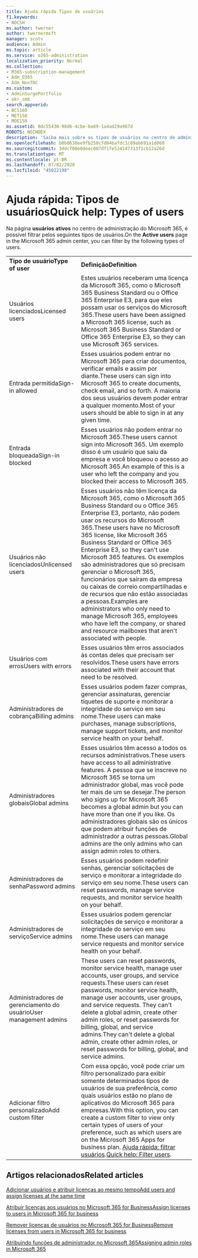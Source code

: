 ```yaml
---
title: Ajuda rápida Tipos de usuários
f1.keywords:
- NOCSH
ms.author: twerner
author: twernermsft
manager: scotv
audience: Admin
ms.topic: article
ms.service: o365-administration
localization_priority: Normal
ms.collection:
- M365-subscription-management
- Adm_O365
- Adm_NonTOC
ms.custom:
- AdminSurgePortfolio
- okr_smb
search.appverid:
- BCS160
- MET150
- MOE150
ms.assetid: 0dc55430-98d6-4cbe-ba69-1a4ad29a967d
ROBOTS: NOINDEX
description: 'Saiba mais sobre os tipos de usuários no centro de administração. '
ms.openlocfilehash: b0b0638ee9fb258cfd84bafdc1c09ab691a1d060
ms.sourcegitcommit: 3ddcf08e8deec087df1fe524147313f1cb12a26d
ms.translationtype: MT
ms.contentlocale: pt-BR
ms.lasthandoff: 07/02/2020
ms.locfileid: "45022198"
---
```

# <a name="quick-help-types-of-users"></a><span data-ttu-id="b4bee-103">Ajuda rápida: Tipos de usuários</span><span class="sxs-lookup"><span data-stu-id="b4bee-103">Quick help: Types of users</span></span>

<span data-ttu-id="b4bee-104">Na página **usuários ativos** no centro de administração do Microsoft 365, é possível filtrar pelos seguintes tipos de usuários.</span><span class="sxs-lookup"><span data-stu-id="b4bee-104">On the **Active users** page in the Microsoft 365 admin center, you can filter by the following types of users.</span></span> 
  
|||
|:-----|:-----|
|<span data-ttu-id="b4bee-105">**Tipo de usuário**</span><span class="sxs-lookup"><span data-stu-id="b4bee-105">**Type of user**</span></span> <br/> |<span data-ttu-id="b4bee-106">**Definição**</span><span class="sxs-lookup"><span data-stu-id="b4bee-106">**Definition**</span></span> <br/> |
|<span data-ttu-id="b4bee-107">Usuários licenciados</span><span class="sxs-lookup"><span data-stu-id="b4bee-107">Licensed users</span></span>  <br/> |<span data-ttu-id="b4bee-108">Estes usuários receberam uma licença da Microsoft 365, como o Microsoft 365 Business Standard ou o Office 365 Enterprise E3, para que eles possam usar os serviços do Microsoft 365.</span><span class="sxs-lookup"><span data-stu-id="b4bee-108">These users have been assigned a Microsoft 365 license, such as Microsoft 365 Business Standard or Office 365 Enterprise E3, so they can use Microsoft 365 services.</span></span>  <br/> |
|<span data-ttu-id="b4bee-109">Entrada permitida</span><span class="sxs-lookup"><span data-stu-id="b4bee-109">Sign-in allowed</span></span>  <br/> |<span data-ttu-id="b4bee-110">Esses usuários podem entrar no Microsoft 365 para criar documentos, verificar emails e assim por diante.</span><span class="sxs-lookup"><span data-stu-id="b4bee-110">These users can sign into Microsoft 365 to create documents, check email, and so forth.</span></span> <span data-ttu-id="b4bee-111">A maioria dos seus usuários devem poder entrar a qualquer momento.</span><span class="sxs-lookup"><span data-stu-id="b4bee-111">Most of your users should be able to sign in at any given time.</span></span>  <br/> |
|<span data-ttu-id="b4bee-112">Entrada bloqueada</span><span class="sxs-lookup"><span data-stu-id="b4bee-112">Sign-in blocked</span></span>  <br/> |<span data-ttu-id="b4bee-113">Esses usuários não podem entrar no Microsoft 365.</span><span class="sxs-lookup"><span data-stu-id="b4bee-113">These users cannot sign into Microsoft 365.</span></span> <span data-ttu-id="b4bee-114">Um exemplo disso é um usuário que saiu da empresa e você bloqueou o acesso ao Microsoft 365.</span><span class="sxs-lookup"><span data-stu-id="b4bee-114">An example of this is a user who left the company and you blocked their access to Microsoft 365.</span></span>  <br/> |
|<span data-ttu-id="b4bee-115">Usuários não licenciados</span><span class="sxs-lookup"><span data-stu-id="b4bee-115">Unlicensed users</span></span>  <br/> |<span data-ttu-id="b4bee-116">Esses usuários não têm licença da Microsoft 365, como o Microsoft 365 Business Standard ou o Office 365 Enterprise E3, portanto, não podem usar os recursos do Microsoft 365.</span><span class="sxs-lookup"><span data-stu-id="b4bee-116">These users have no Microsoft 365 license, like Microsoft 365 Business Standard or Office 365 Enterprise E3, so they can't use Microsoft 365 features.</span></span> <span data-ttu-id="b4bee-117">Os exemplos são administradores que só precisam gerenciar o Microsoft 365, funcionários que saíram da empresa ou caixas de correio compartilhadas e de recursos que não estão associadas a pessoas.</span><span class="sxs-lookup"><span data-stu-id="b4bee-117">Examples are administrators who only need to manage Microsoft 365, employees who have left the company, or shared and resource mailboxes that aren't associated with people.</span></span>  <br/> |
|<span data-ttu-id="b4bee-118">Usuários com erros</span><span class="sxs-lookup"><span data-stu-id="b4bee-118">Users with errors</span></span>  <br/> |<span data-ttu-id="b4bee-119">Esses usuários têm erros associados às contas deles que precisam ser resolvidos.</span><span class="sxs-lookup"><span data-stu-id="b4bee-119">These users have errors associated with their account that need to be resolved.</span></span>  <br/> |
|<span data-ttu-id="b4bee-120">Administradores de cobrança</span><span class="sxs-lookup"><span data-stu-id="b4bee-120">Billing admins</span></span>  <br/> |<span data-ttu-id="b4bee-121">Esses usuários podem fazer compras, gerenciar assinaturas, gerenciar tíquetes de suporte e monitorar a integridade do serviço em seu nome.</span><span class="sxs-lookup"><span data-stu-id="b4bee-121">These users can make purchases, manage subscriptions, manage support tickets, and monitor service health on your behalf.</span></span>  <br/> |
|<span data-ttu-id="b4bee-122">Administradores globais</span><span class="sxs-lookup"><span data-stu-id="b4bee-122">Global admins</span></span>  <br/> |<span data-ttu-id="b4bee-123">Esses usuários têm acesso a todos os recursos administrativos.</span><span class="sxs-lookup"><span data-stu-id="b4bee-123">These users have access to all administrative features.</span></span> <span data-ttu-id="b4bee-124">A pessoa que se inscreve no Microsoft 365 se torna um administrador global, mas você pode ter mais de um se desejar.</span><span class="sxs-lookup"><span data-stu-id="b4bee-124">The person who signs up for Microsoft 365 becomes a global admin but you can have more than one if you like.</span></span> <span data-ttu-id="b4bee-125">Os administradores globais são os únicos que podem atribuir funções de administrador a outras pessoas.</span><span class="sxs-lookup"><span data-stu-id="b4bee-125">Global admins are the only admins who can assign admin roles to others.</span></span>  <br/> |
|<span data-ttu-id="b4bee-126">Administradores de senha</span><span class="sxs-lookup"><span data-stu-id="b4bee-126">Password admins</span></span>  <br/> |<span data-ttu-id="b4bee-127">Esses usuários podem redefinir senhas, gerenciar solicitações de serviço e monitorar a integridade do serviço em seu nome.</span><span class="sxs-lookup"><span data-stu-id="b4bee-127">These users can reset passwords, manage service requests, and monitor service health on your behalf.</span></span>  <br/> |
|<span data-ttu-id="b4bee-128">Administradores de serviço</span><span class="sxs-lookup"><span data-stu-id="b4bee-128">Service admins</span></span>  <br/> |<span data-ttu-id="b4bee-129">Esses usuários podem gerenciar solicitações de serviço e monitorar a integridade do serviço em seu nome.</span><span class="sxs-lookup"><span data-stu-id="b4bee-129">These users can manage service requests and monitor service health on your behalf.</span></span>  <br/> |
|<span data-ttu-id="b4bee-130">Administradores de gerenciamento do usuário</span><span class="sxs-lookup"><span data-stu-id="b4bee-130">User management admins</span></span>  <br/> |<span data-ttu-id="b4bee-131">These users can reset passwords, monitor service health, manage user accounts, user groups, and service requests.</span><span class="sxs-lookup"><span data-stu-id="b4bee-131">These users can reset passwords, monitor service health, manage user accounts, user groups, and service requests.</span></span> <span data-ttu-id="b4bee-132">They can't delete a global admin, create other admin roles, or reset passwords for billing, global, and service admins.</span><span class="sxs-lookup"><span data-stu-id="b4bee-132">They can't delete a global admin, create other admin roles, or reset passwords for billing, global, and service admins.</span></span>  <br/> |
|<span data-ttu-id="b4bee-133">Adicionar filtro personalizado</span><span class="sxs-lookup"><span data-stu-id="b4bee-133">Add custom filter</span></span>  <br/> |<span data-ttu-id="b4bee-134">Com essa opção, você pode criar um filtro personalizado para exibir somente determinados tipos de usuários de sua preferência, como quais usuários estão no plano de aplicativos do Microsoft 365 para empresas.</span><span class="sxs-lookup"><span data-stu-id="b4bee-134">With this option, you can create a custom filter to view only certain types of users of your preference, such as which users are on the Microsoft 365 Apps for business plan.</span></span> <span data-ttu-id="b4bee-135">[Ajuda rápida: filtrar usuários](https://docs.microsoft.com/microsoft-365/admin/add-users/create-edit-or-delete-a-custom-user-view).</span><span class="sxs-lookup"><span data-stu-id="b4bee-135">[Quick help: Filter users](https://docs.microsoft.com/microsoft-365/admin/add-users/create-edit-or-delete-a-custom-user-view).</span></span>  <br/> |
   
## <a name="related-articles"></a><span data-ttu-id="b4bee-136">Artigos relacionados</span><span class="sxs-lookup"><span data-stu-id="b4bee-136">Related articles</span></span>

[<span data-ttu-id="b4bee-137">Adicionar usuários e atribuir licenças ao mesmo tempo</span><span class="sxs-lookup"><span data-stu-id="b4bee-137">Add users and assign licenses at the same time</span></span>](../add-users/add-users.md)
    
[<span data-ttu-id="b4bee-138">Atribuir licenças aos usuários no Microsoft 365 for Business</span><span class="sxs-lookup"><span data-stu-id="b4bee-138">Assign licenses to users in Microsoft 365 for business</span></span>](../manage/assign-licenses-to-users.md)
    
[<span data-ttu-id="b4bee-139">Remover licenças de usuários no Microsoft 365 for Business</span><span class="sxs-lookup"><span data-stu-id="b4bee-139">Remove licenses from users in Microsoft 365 for business</span></span>](../manage/remove-licenses-from-users.md)
    
[<span data-ttu-id="b4bee-140">Atribuindo funções de administrador no Microsoft 365</span><span class="sxs-lookup"><span data-stu-id="b4bee-140">Assigning admin roles in Microsoft 365</span></span>](../add-users/assign-admin-roles.md)
    

